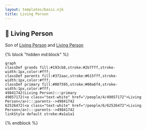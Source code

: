 ```yaml
---
layout: templates/basic.njk
title: Living Person
---
```

## 🔵 Living Person

Son of [Living Person](/people/6/62526472) and [Living Person](/people/4/49057172)

{% block "hidden md:block" %}
```mermaid
graph
classDef grands fill:#193cb8,stroke:#2b7fff,stroke-width:1px,color:#fff;
classDef parents fill:#372aac,stroke:#615fff,stroke-width:1px,color:#fff;
classDef primary fill:#007595,stroke:#00a6f4,stroke-width:1px,color:#fff;
49841742(Living Person):::primary
49057172(<a class="text-white" href="/people/4/49057172">Living Person</a>):::parents-->49841742
62526472(<a class="text-white" href="/people/6/62526472">Living Person</a>):::parents-->49841742
linkStyle default stroke:#a1a1a1
```
{% endblock %}
